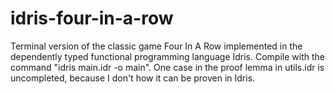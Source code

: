 # idris-four-in-a-row
Terminal version of the classic game Four In A Row implemented in the dependently typed functional programming language Idris. Compile with the command "idris main.idr -o main". One case in the proof lemma in utils.idr is uncompleted, because I don't how it can be proven in Idris. 
